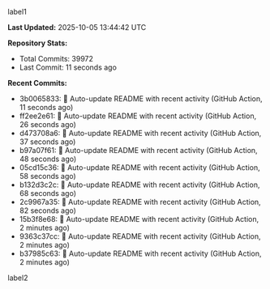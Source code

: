 
label1 
<!-- ACTIVITY_START -->
**Last Updated:** 2025-10-05 13:44:42 UTC

**Repository Stats:**
- Total Commits: 39972
- Last Commit: 11 seconds ago

**Recent Commits:**
- 3b0065833: 🤖 Auto-update README with recent activity (GitHub Action, 11 seconds ago)
- ff2ee2e61: 🤖 Auto-update README with recent activity (GitHub Action, 26 seconds ago)
- d473708a6: 🤖 Auto-update README with recent activity (GitHub Action, 37 seconds ago)
- b97a07f61: 🤖 Auto-update README with recent activity (GitHub Action, 48 seconds ago)
- 05cd15c36: 🤖 Auto-update README with recent activity (GitHub Action, 58 seconds ago)
- b132d3c2c: 🤖 Auto-update README with recent activity (GitHub Action, 68 seconds ago)
- 2c9967a35: 🤖 Auto-update README with recent activity (GitHub Action, 82 seconds ago)
- 15b3f8e68: 🤖 Auto-update README with recent activity (GitHub Action, 2 minutes ago)
- 9363c37cc: 🤖 Auto-update README with recent activity (GitHub Action, 2 minutes ago)
- b37985c63: 🤖 Auto-update README with recent activity (GitHub Action, 2 minutes ago)
<!-- ACTIVITY_END -->

label2
